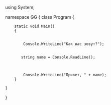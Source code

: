 using System;

namespace GG
{
    class Program
    {

        static void Main()
        {
            
            
            Console.WriteLine("Как вас зовут?");


           string name = Console.ReadLine();
            


            Console.WriteLine("Привет, " + name);
        }

    }

}

